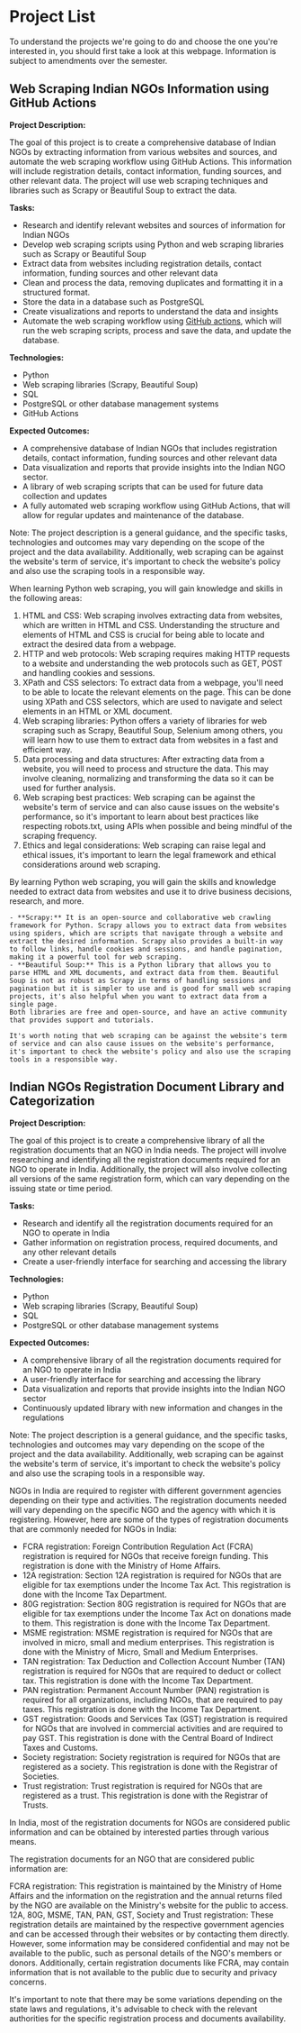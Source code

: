 # Project List

To understand the projects we're going to do and choose the one you're interested in, you should first take a look at this webpage. Information is subject to amendments over the semester.

## Web Scraping Indian NGOs Information using GitHub Actions

**Project Description:**

The goal of this project is to create a comprehensive database of Indian NGOs by extracting information from various websites and sources, and automate the web scraping workflow using GitHub Actions. This information will include registration details, contact information, funding sources, and other relevant data. The project will use web scraping techniques and libraries such as Scrapy or Beautiful Soup to extract the data.

**Tasks:**

- Research and identify relevant websites and sources of information for Indian NGOs
- Develop web scraping scripts using Python and web scraping libraries such as Scrapy or Beautiful Soup
- Extract data from websites including registration details, contact information, funding sources and other relevant data
- Clean and process the data, removing duplicates and formatting it in a structured format.
- Store the data in a database such as PostgreSQL
- Create visualizations and reports to understand the data and insights
- Automate the web scraping workflow using [GitHub actions](https://www.swyx.io/github-scraping), which will run the web scraping scripts, process and save the data, and update the database.

**Technologies:**

- Python
- Web scraping libraries (Scrapy, Beautiful Soup)
- SQL
- PostgreSQL or other database management systems
- GitHub Actions

**Expected Outcomes:**

- A comprehensive database of Indian NGOs that includes registration details, contact information, funding sources and other relevant data
- Data visualization and reports that provide insights into the Indian NGO sector.
- A library of web scraping scripts that can be used for future data collection and updates
- A fully automated web scraping workflow using GitHub Actions, that will allow for regular updates and maintenance of the database.

Note: The project description is a general guidance, and the specific tasks, technologies and outcomes may vary depending on the scope of the project and the data availability. Additionally, web scraping can be against the website's term of service, it's important to check the website's policy and also use the scraping tools in a responsible way.

When learning Python web scraping, you will gain knowledge and skills in the following areas:

1. HTML and CSS: Web scraping involves extracting data from websites, which are written in HTML and CSS. Understanding the structure and elements of HTML and CSS is crucial for being able to locate and extract the desired data from a webpage.
2. HTTP and web protocols: Web scraping requires making HTTP requests to a website and understanding the web protocols such as GET, POST and handling cookies and sessions.
3. XPath and CSS selectors: To extract data from a webpage, you'll need to be able to locate the relevant elements on the page. This can be done using XPath and CSS selectors, which are used to navigate and select elements in an HTML or XML document.
4. Web scraping libraries: Python offers a variety of libraries for web scraping such as Scrapy, Beautiful Soup, Selenium among others, you will learn how to use them to extract data from websites in a fast and efficient way.
5. Data processing and data structures: After extracting data from a website, you will need to process and structure the data. This may involve cleaning, normalizing and transforming the data so it can be used for further analysis.
6. Web scraping best practices: Web scraping can be against the website's term of service and can also cause issues on the website's performance, so it's important to learn about best practices like respecting robots.txt, using APIs when possible and being mindful of the scraping frequency.
7. Ethics and legal considerations: Web scraping can raise legal and ethical issues, it's important to learn the legal framework and ethical considerations around web scraping.

By learning Python web scraping, you will gain the skills and knowledge needed to extract data from websites and use it to drive business decisions, research, and more.

```{dropdown} Webscraping libraries
- **Scrapy:** It is an open-source and collaborative web crawling framework for Python. Scrapy allows you to extract data from websites using spiders, which are scripts that navigate through a website and extract the desired information. Scrapy also provides a built-in way to follow links, handle cookies and sessions, and handle pagination, making it a powerful tool for web scraping.
- **Beautiful Soup:** This is a Python library that allows you to parse HTML and XML documents, and extract data from them. Beautiful Soup is not as robust as Scrapy in terms of handling sessions and pagination but it is simpler to use and is good for small web scraping projects, it's also helpful when you want to extract data from a single page.
Both libraries are free and open-source, and have an active community that provides support and tutorials.

It's worth noting that web scraping can be against the website's term of service and can also cause issues on the website's performance, it's important to check the website's policy and also use the scraping tools in a responsible way.
```

## Indian NGOs Registration Document Library and Categorization

**Project Description:**

The goal of this project is to create a comprehensive library of all the registration documents that an NGO in India needs. The project will involve researching and identifying all the registration documents required for an NGO to operate in India. Additionally, the project will also involve collecting all versions of the same registration form, which can vary depending on the issuing state or time period.

**Tasks:**

- Research and identify all the registration documents required for an NGO to operate in India
- Gather information on registration process, required documents, and any other relevant details
- Create a user-friendly interface for searching and accessing the library

**Technologies:**

- Python
- Web scraping libraries (Scrapy, Beautiful Soup)
- SQL
- PostgreSQL or other database management systems

**Expected Outcomes:**

- A comprehensive library of all the registration documents required for an NGO to operate in India
- A user-friendly interface for searching and accessing the library
- Data visualization and reports that provide insights into the Indian NGO sector
- Continuously updated library with new information and changes in the regulations

Note: The project description is a general guidance, and the specific tasks, technologies and outcomes may vary depending on the scope of the project and the data availability. Additionally, web scraping can be against the website's term of service, it's important to check the website's policy and also use the scraping tools in a responsible way.

NGOs in India are required to register with different government agencies depending on their type and activities. The registration documents needed will vary depending on the specific NGO and the agency with which it is registering. However, here are some of the types of registration documents that are commonly needed for NGOs in India:

- FCRA registration: Foreign Contribution Regulation Act (FCRA) registration is required for NGOs that receive foreign funding. This registration is done with the Ministry of Home Affairs.
- 12A registration: Section 12A registration is required for NGOs that are eligible for tax exemptions under the Income Tax Act. This registration is done with the Income Tax Department.
- 80G registration: Section 80G registration is required for NGOs that are eligible for tax exemptions under the Income Tax Act on donations made to them. This registration is done with the Income Tax Department.
- MSME registration: MSME registration is required for NGOs that are involved in micro, small and medium enterprises. This registration is done with the Ministry of Micro, Small and Medium Enterprises.
- TAN registration: Tax Deduction and Collection Account Number (TAN) registration is required for NGOs that are required to deduct or collect tax. This registration is done with the Income Tax Department.
- PAN registration: Permanent Account Number (PAN) registration is required for all organizations, including NGOs, that are required to pay taxes. This registration is done with the Income Tax Department.
- GST registration: Goods and Services Tax (GST) registration is required for NGOs that are involved in commercial activities and are required to pay GST. This registration is done with the Central Board of Indirect Taxes and Customs.
- Society registration: Society registration is required for NGOs that are registered as a society. This registration is done with the Registrar of Societies.
- Trust registration: Trust registration is required for NGOs that are registered as a trust. This registration is done with the Registrar of Trusts.

In India, most of the registration documents for NGOs are considered public information and can be obtained by interested parties through various means.

The registration documents for an NGO that are considered public information are:

FCRA registration: This registration is maintained by the Ministry of Home Affairs and the information on the registration and the annual returns filed by the NGO are available on the Ministry's website for the public to access.
12A, 80G, MSME, TAN, PAN, GST, Society and Trust registration: These registration details are maintained by the respective government agencies and can be accessed through their websites or by contacting them directly.
However, some information may be considered confidential and may not be available to the public, such as personal details of the NGO's members or donors. Additionally, certain registration documents like FCRA, may contain information that is not available to the public due to security and privacy concerns.

It's important to note that there may be some variations depending on the state laws and regulations, it's advisable to check with the relevant authorities for the specific registration process and documents availability.
